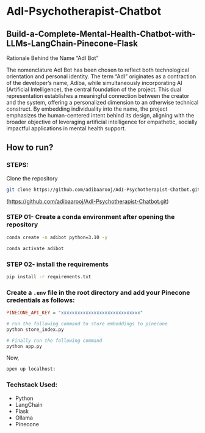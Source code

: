 # AdI-Psychotherapist-Chatbot
## Build-a-Complete-Mental-Health-Chatbot-with-LLMs-LangChain-Pinecone-Flask

Rationale Behind the Name “AdI Bot”

The nomenclature AdI Bot has been chosen to reflect both technological orientation and personal identity. The term “AdI” originates as a contraction of the developer’s name, Adiba, while simultaneously incorporating AI (Artificial Intelligence), the central foundation of the project. This dual representation establishes a meaningful connection between the creator and the system, offering a personalized dimension to an otherwise technical construct. By embedding individuality into the name, the project emphasizes the human-centered intent behind its design, aligning with the broader objective of leveraging artificial intelligence for empathetic, socially impactful applications in mental health support.

## How to run?
### STEPS:

Clone the repository

```bash
git clone https://github.com/adibaarooj/AdI-Psychotherapist-Chatbot.git
```
(https://github.com/adibaarooj/AdI-Psychotherapist-Chatbot.git)

### STEP 01- Create a conda environment after opening the repository

```bash
conda create -n adibot python=3.10 -y
```

```bash
conda activate adibot
```


### STEP 02- install the requirements
```bash
pip install -r requirements.txt
```


### Create a `.env` file in the root directory and add your Pinecone credentials as follows:

```ini
PINECONE_API_KEY = "xxxxxxxxxxxxxxxxxxxxxxxxxxxxx"
```


```bash
# run the following command to store embeddings to pinecone
python store_index.py
```

```bash
# Finally run the following command
python app.py
```

Now,
```bash
open up localhost:
```


### Techstack Used:

- Python
- LangChain
- Flask
- Ollama
- Pinecone
